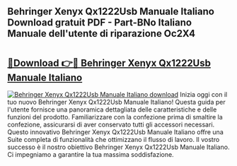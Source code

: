 ## Behringer Xenyx Qx1222Usb Manuale Italiano Download gratuit PDF - Part-BNo Italiano Manuale dell'utente di riparazione Oc2X4

# <h2><a href="http://dffys8r.blite.top/?on=Behringer+Xenyx+Qx1222Usb+Manuale+Italiano">🔗Download 👉🔴 Behringer Xenyx Qx1222Usb Manuale Italiano</a></h2>

[![Behringer Xenyx Qx1222Usb Manuale Italiano download](https://i.imgur.com/lujVjoI.png)](http://dffys8r.blite.top/?on=Behringer+Xenyx+Qx1222Usb+Manuale+Italiano)
Inizia oggi con il tuo nuovo Behringer Xenyx Qx1222Usb Manuale Italiano! Questa guida per l'utente fornisce una panoramica dettagliata delle caratteristiche e delle funzioni del prodotto. Familiarizzare con la confezione prima di smaltire la confezione, assicurarsi di aver conservato tutti gli accessori necessari. Questo innovativo Behringer Xenyx Qx1222Usb Manuale Italiano offre una Suite completa di funzionalità che ottimizzano il flusso di lavoro. Il vostro successo è il nostro obiettivo Behringer Xenyx Qx1222Usb Manuale Italiano. Ci impegniamo a garantire la tua massima soddisfazione.
